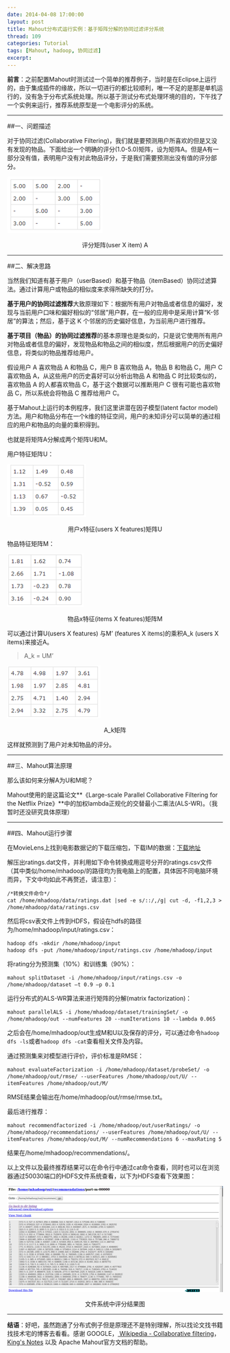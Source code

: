 ```yaml
---
date: 2014-04-08 17:00:00
layout: post
title: Mahout分布式运行实例：基于矩阵分解的协同过滤评分系统
thread: 109
categories: Tutorial
tags: [Mahout, hadoop, 协同过滤]
excerpt: 
---
```


**前言**：之前配置Mahout时测试过一个简单的推荐例子，当时是在Eclipse上运行的，由于集成插件的缘故，所以一切进行的都比较顺利，唯一不足的是那是单机运行的，没有急于分布式系统处理。所以基于测试分布式处理环境的目的，下午找了一个实例来运行，推荐系统原型是一个电影评分的系统。

----

##一、问题描述

对于协同过滤(Collaborative Filtering)，我们就是要预测用户所喜欢的但是又没有发现的物品。下面给出一个明确的评分(1.0-5.0)矩阵，设为矩阵A。但是A有一部分没有值，表明用户没有对此物品评分，于是我们需要预测出没有值的评分部分。

![](/assets/2014-04-08-MahoutRecommendationExampleMA.png "评分矩阵(user X item) A")
<center>评分矩阵(user X item) A</center>

----

##二、解决思路

当然我们知道有基于用户（userBased）和基于物品（itemBased）协同过滤算法。通过计算用户或物品的相似度来求得所缺失的打分。

**基于用户的协同过滤推荐**大致原理如下：根据所有用户对物品或者信息的偏好，发现与当前用户口味和偏好相似的“邻居”用户群，在一般的应用中是采用计算“K-邻居”的算法；然后，基于这 K 个邻居的历史偏好信息，为当前用户进行推荐。

**基于项目（物品）的协同过滤推荐**的基本原理也是类似的，只是说它使用所有用户对物品或者信息的偏好，发现物品和物品之间的相似度，然后根据用户的历史偏好信息，将类似的物品推荐给用户。

假设用户 A 喜欢物品 A 和物品 C，用户 B 喜欢物品 A，物品 B 和物品 C，用户 C 喜欢物品 A，从这些用户的历史喜好可以分析出物品 A 和物品 C 时比较类似的，喜欢物品 A 的人都喜欢物品 C，基于这个数据可以推断用户 C 很有可能也喜欢物品 C，所以系统会将物品 C 推荐给用户 C。

基于Mahout上运行的本例程序，我们这里讲潜在因子模型(latent factor model)方法。用户和物品分布在一个k维的特征空间，用户的未知评分可以简单的通过相应的用户和物品的向量的乘积得到。

也就是将矩阵A分解成两个矩阵U和M。

用户特征矩阵U：

![](/assets/2014-04-08-MahoutRecommendationExampleMU.png "用户x特征(users X features)矩阵U")
<center>用户x特征(users X features)矩阵U</center>

 物品特征矩阵M：

![](/assets/2014-04-08-MahoutRecommendationExampleMM.png "物品x特征(items X features)矩阵M")
<center>物品x特征(items X features)矩阵M</center>

可以通过计算U(users X features) 与M’ (features X items)的乘积A_k (users X items)来接近A。

>A_k = UM’

![](/assets/2014-04-08-MahoutRecommendationExampleAK.png "A_k矩阵")
<center>A_k矩阵</center>

这样就预测到了用户对未知物品的评分。

----

##三、Mahout算法原理

那么该如何来分解A为U和M呢？

Mahout使用的是这篇论文**《Large-scale Parallel Collaborative Filtering for the Netflix Prize》**中的加权lambda正规化的交替最小二乘法(ALS-WR)。（我暂时还没研究具体原理）

----

##四、Mahout运行步骤

在MovieLens上找到电影数据记的下载压缩包，下载IM的数据：[下载地址](http://files.grouplens.org/datasets/movielens/ml-1m.zip)

解压出ratings.dat文件，并利用如下命令转换成用逗号分开的ratings.csv文件（其中类似/home/mhadoop/的路径均为我电脑上的配置，具体因不同电脑环境而异，下文中均如此不再赘述，请注意）：

```
/*转换文件命令*/
cat /home/mhadoop/data/ratings.dat |sed -e s/::/,/g| cut -d, -f1,2,3 > /home/mhadoop/data/ratings.csv
```

然后将csv表文件上传到HDFS，假设在hdfs的路径为/home/mhadoop/input/ratings.csv：

```
hadoop dfs -mkdir /home/mhadoop/input
hadoop dfs -put /home/mhadoop/input/ratings.csv /home/mhadoop/input
```

将rating分为预测集（10%）和训练集（90%）：

```
mahout splitDataset -i /home/mhadoop/input/ratings.csv -o /home/mhadoop/dataset –t 0.9 –p 0.1
```

运行分布式的ALS-WR算法来进行矩阵的分解(matrix factorization)：

```
mahout parallelALS -i /home/mhadoop/dataset/trainingSet/ -o /home/mhadoop/out --numFeatures 20 --numIterations 10 --lambda 0.065
```

之后会在/home/mhadoop/out生成M和U以及保存的评分，可以通过命令`hadoop dfs -ls`或者`hadoop dfs -cat`查看相关文件及内容。

通过预测集来对模型进行评价，评价标准是RMSE：

```
mahout evaluateFactorization -i /home/mhadoop/dataset/probeSet/ -o /home/mhadoop/out/rmse/ --userFeatures /home/mhadoop/out/U/ --itemFeatures /home/mhadoop/out/M/
```

RMSE结果会输出在/home/mhadoop/out/rmse/rmse.txt。

最后进行推荐：

```
mahout recommendfactorized -i /home/mhadoop/out/userRatings/ -o /home/mhadoop/recommendations/ --userFeatures /home/mhadoop/out/U/ --itemFeatures /home/mhadoop/out/M/ --numRecommendations 6 --maxRating 5
```

结果在/home/mhadoop/recommendations/。

以上文件以及最终推荐结果可以在命令行中通过cat命令查看，同时也可以在浏览器通过50030端口的HDFS文件系统查看，以下为HDFS查看下效果图：

![](/assets/2014-04-08-MahoutRecommendationExampleResult.png "文件系统中评分结果图")
<center>文件系统中评分结果图</center>

----

**结语**：好吧，虽然跑通了分布式例子但是原理还不是特别理解，所以找论文找书籍找技术宅的博客去看看。感谢 GOOGLE，[ Wikipedia - Collaborative filtering](http://en.wikipedia.org/wiki/Collaborative_filtering)， [King's Notes](http://hnote.org/big-data/mahout/mahout-movielens-example-matrix-factorization) 以及 Apache Mahout官方文档的帮助。
